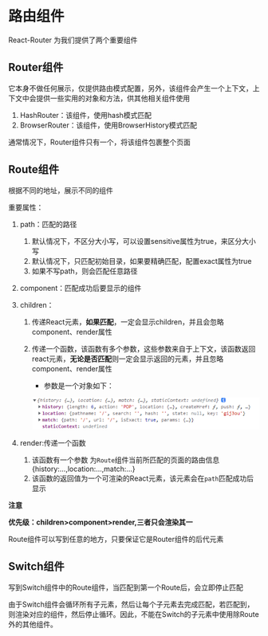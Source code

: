 # 路由组件

React-Router 为我们提供了两个重要组件

## Router组件

它本身不做任何展示，仅提供路由模式配置，另外，该组件会产生一个上下文，上下文中会提供一些实用的对象和方法，供其他相关组件使用

1. HashRouter：该组件，使用hash模式匹配
2. BrowserRouter：该组件，使用BrowserHistory模式匹配

通常情况下，Router组件只有一个，将该组件包裹整个页面

## Route组件

根据不同的地址，展示不同的组件

重要属性：

1. path：匹配的路径
   1. 默认情况下，不区分大小写，可以设置sensitive属性为true，来区分大小写
   2. 默认情况下，只匹配初始目录，如果要精确匹配，配置exact属性为true
   3. 如果不写path，则会匹配任意路径
   
2. component：匹配成功后要显示的组件

3. children：
   1. 传递React元素，**如果匹配**，一定会显示children，并且会忽略component、render属性
   
   2. 传递一个函数，该函数有多个参数，这些参数来自于上下文，该函数返回react元素，**无论是否匹配**则一定会显示返回的元素，并且忽略component、render属性
   
      - 参数是一个对象如下：
   
      ![image-20220726195406315](5-3.路由组件/image-20220726195406315.png)
   
4. render:传递一个函数 
   1. 该函数有一个参数 为`Route`组件当前所匹配的页面的路由信息{history:…,location:…,match:…}
   2. 该函数的返回值为一个可渲染的React元素，该元素会在`path`匹配成功后显示

**注意**

**优先级：children>component>render,三者只会渲染其一**


Route组件可以写到任意的地方，只要保证它是Router组件的后代元素

## Switch组件

写到Switch组件中的Route组件，当匹配到第一个Route后，会立即停止匹配

由于Switch组件会循环所有子元素，然后让每个子元素去完成匹配，若匹配到，则渲染对应的组件，然后停止循环。因此，不能在Switch的子元素中使用除Route外的其他组件。